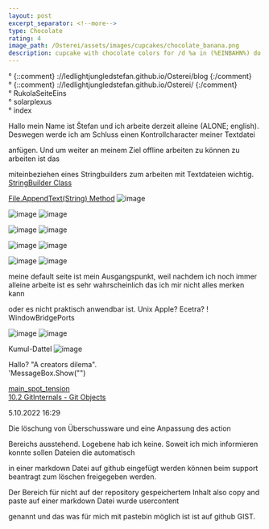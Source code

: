 ```yaml
---
layout: post
excerpt_separator: <!--more-->
type: Chocolate
rating: 4
image_path: /Osterei/assets/images/cupcakes/chocolate_banana.png
description: cupcake with chocolate colors for /d %a in (%EINBAHN%) do dir /b %a
---
```

° {::comment} ://ledlightjungledstefan.github.io/Osterei/blog {:/comment}
<br>
° {::comment} ://ledlightjungledstefan.github.io/Osterei/ {:/comment}
<br>
° RukolaSeiteEins
<br>
° solarplexus
<br>
° index

Hallo mein Name ist Štefan und ich arbeite derzeit alleine (ALONE; english).
Deswegen werde ich am Schluss einen Kontrollcharacter meiner Textdatei

anfügen.
Und um weiter an meinem Ziel offline arbeiten zu können zu arbeiten ist das

miteinbeziehen eines Stringbuilders zum arbeiten mit Textdateien wichtig.<br>
[StringBuilder Class](https://learn.microsoft.com/en-us/dotnet/api/system.text.stringbuilder?view=net-6.0)

[File.AppendText(String) Method](https://learn.microsoft.com/en-us/dotnet/api/system.io.file.appendtext?view=net-6.0#system-io-file-appendtext(system-string))
![image](https://user-images.githubusercontent.com/75255909/194944112-3415e39b-ad19-49c5-894d-4b81424a7f8c.png)

![image](https://user-images.githubusercontent.com/75255909/194943299-e6373ea1-1a5f-467f-b245-82448e9987b6.png)
![image](https://user-images.githubusercontent.com/75255909/194939676-e7beac89-d8de-4597-ad2e-4263c3739bf6.png)

![image](https://user-images.githubusercontent.com/75255909/194937578-e1302cf2-c954-446a-9542-16ffd8bd24f2.png)
![image](https://user-images.githubusercontent.com/75255909/194935766-c961fee8-4e51-40c8-8cfe-4f0b074f92d7.png)
<!---highligthed--->

![image](https://user-images.githubusercontent.com/75255909/194897539-057e9341-8e64-42af-938d-2bbaa8c7a146.png)
![image](https://user-images.githubusercontent.com/75255909/194897634-84134308-02fa-458f-bc74-28b1bf6e9935.png)

![image](https://user-images.githubusercontent.com/75255909/194897721-0299593d-ce4b-4348-8c56-0726588e1abd.png)
![image](https://user-images.githubusercontent.com/75255909/194897826-7037ab61-c1f0-411f-9b12-56e3374bc57b.png)

meine default seite ist mein Ausgangspunkt, weil nachdem ich noch immer alleine
arbeite ist es sehr wahrscheinlich das ich mir nicht alles merken kann

oder es nicht praktisch anwendbar ist. Unix Apple? Ecetra? !
WindowBridgePorts

![image](https://user-images.githubusercontent.com/75255909/193558846-d34c296f-3cbe-4566-9606-21305235cf31.png)
![image](https://user-images.githubusercontent.com/75255909/193559632-14f0cf35-3417-4bdf-a505-685634ea8ce4.png)

Kumul-Dattel
![image](https://user-images.githubusercontent.com/75255909/193556849-671685b7-aa5c-4994-8633-4ca0d7457d38.png)

Hallo? "A creators dilema".<br>
'MessageBox.Show("")

[main_spot_tension](https://ledlightjungledstefan.github.io/Osterei/)<br>
[10.2 GitInternals - Git Objects](https://git-scm.com/book/en/v2/Git-Internals-Git-Objects)

5.10.2022
16:29

Die löschung von Überschussware und eine Anpassung des action

Bereichs ausstehend. Logebene hab ich keine.
Soweit ich mich informieren konnte sollen Dateien die automatisch

in einer markdown Datei auf github eingefügt werden können
beim support beantragt zum löschen freigegeben werden.

Der Bereich für nicht auf der repository gespeichertem Inhalt
also copy and paste auf einer markdown Datei wurde usercontent

genannt und das was für mich mit pastebin möglich ist
ist auf github GIST.
